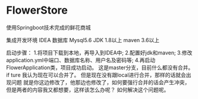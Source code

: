 # FlowerStore
使用Springboot技术完成的鲜花商城

集成开发环境 IDEA
数据库 Mysql5.6
JDK 1.8以上
maven 3.6以上

启动步骤：
1.将项目下载到本地，再导入到IDEA中;
2.配置好jdk和maven;
3.修改application.yml中端口、数据库名称、用户名及密码等;
4.再启动FlowerApplication类，项目成功启动。
这是master分支，目前什么都没有合并。
if ture 我认为现在可以合并了。
但是现在没有跟local进行合并，那样的话就会出现问题
就是你这边修改了，他那边也修改了，如何要强行合并的话会产生冲突，
但是两者的内容我又都想要，这样该怎么办呢？
如何解决这个问题呢。